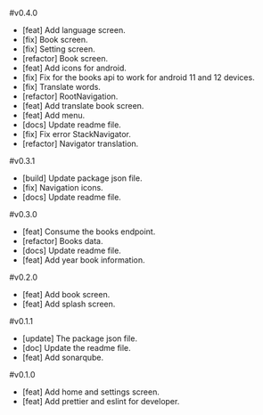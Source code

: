 #v0.4.0

- [feat] Add language screen.
- [fix] Book screen.
- [fix] Setting screen.
- [refactor] Book screen.
- [feat] Add icons for android.
- [fix] Fix for the books api to work for android 11 and 12 devices.
- [fix] Translate words.
- [refactor] RootNavigation.
- [feat] Add translate book screen.
- [feat] Add menu.
- [docs] Update readme file.
- [fix] Fix error StackNavigator.
- [refactor] Navigator translation.

#v0.3.1

- [build] Update package json file.
- [fix] Navigation icons.
- [docs] Update readme file.

#v0.3.0

- [feat] Consume the books endpoint.
- [refactor] Books data.
- [docs] Update readme file.
- [feat] Add year book information.

#v0.2.0

- [feat] Add book screen.
- [feat] Add splash screen.

#v0.1.1

- [update] The package json file.
- [doc] Update the readme file.
- [feat] Add sonarqube.

#v0.1.0

- [feat] Add home and settings screen.
- [feat] Add prettier and eslint for developer.
